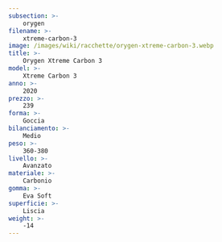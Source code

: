 ```yaml
---
subsection: >-
    orygen
filename: >-
    xtreme-carbon-3
image: /images/wiki/racchette/orygen-xtreme-carbon-3.webp
title: >-
    Orygen Xtreme Carbon 3
model: >-
    Xtreme Carbon 3
anno: >-
    2020
prezzo: >-
    239
forma: >-
    Goccia
bilanciamento: >-
    Medio
peso: >-
    360-380
livello: >-
    Avanzato
materiale: >-
    Carbonio
gomma: >-
    Eva Soft
superficie: >-
    Liscia
weight: >-
    -14
---
```

